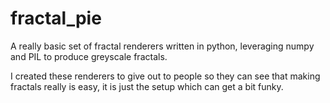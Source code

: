 # fractal_pie
A really basic set of fractal renderers written in python, leveraging numpy and PIL to produce greyscale fractals.

I created these renderers to give out to people so they can see that making fractals really is easy, it is just the setup which can get a bit funky.
